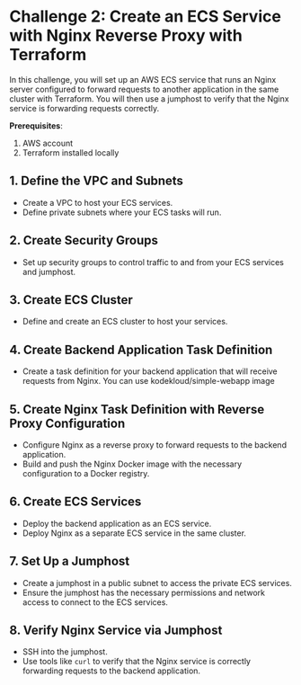 # Challenge 2: Create an ECS Service with Nginx Reverse Proxy with Terraform

In this challenge, you will set up an AWS ECS service that runs an Nginx server configured to forward requests to another application in the same cluster with Terraform. You will then use a jumphost to verify that the Nginx service is forwarding requests correctly.

**Prerequisites**:
1. AWS account
2. Terraform installed locally

## 1. Define the VPC and Subnets
- Create a VPC to host your ECS services.
- Define private subnets where your ECS tasks will run.

## 2. Create Security Groups
- Set up security groups to control traffic to and from your ECS services and jumphost.

## 3. Create ECS Cluster
- Define and create an ECS cluster to host your services.

## 4. Create Backend Application Task Definition
- Create a task definition for your backend application that will receive requests from Nginx. You can use kodekloud/simple-webapp image

## 5. Create Nginx Task Definition with Reverse Proxy Configuration
- Configure Nginx as a reverse proxy to forward requests to the backend application.
- Build and push the Nginx Docker image with the necessary configuration to a Docker registry.

## 6. Create ECS Services
- Deploy the backend application as an ECS service.
- Deploy Nginx as a separate ECS service in the same cluster.

## 7. Set Up a Jumphost
- Create a jumphost in a public subnet to access the private ECS services.
- Ensure the jumphost has the necessary permissions and network access to connect to the ECS services.

## 8. Verify Nginx Service via Jumphost
- SSH into the jumphost.
- Use tools like `curl` to verify that the Nginx service is correctly forwarding requests to the backend application.